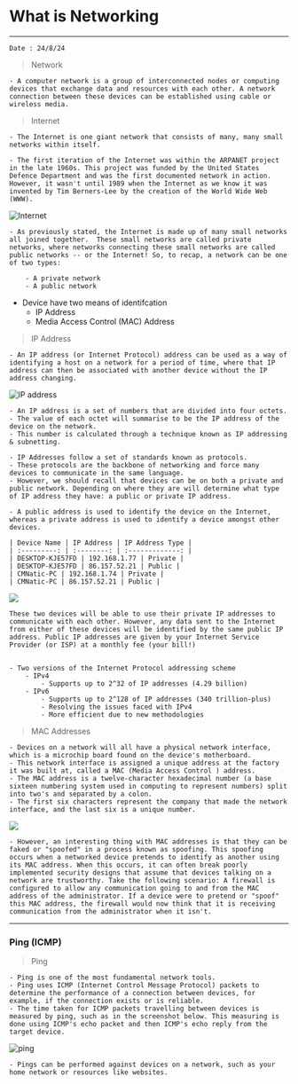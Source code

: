 # What is Networking

---

`Date : 24/8/24`

> Network

    - A computer network is a group of interconnected nodes or computing devices that exchange data and resources with each other. A network connection between these devices can be established using cable or wireless media.

> Internet

    - The Internet is one giant network that consists of many, many small networks within itself.
    
    - The first iteration of the Internet was within the ARPANET project in the late 1960s. This project was funded by the United States Defence Department and was the first documented network in action. However, it wasn't until 1989 when the Internet as we know it was invented by Tim Berners-Lee by the creation of the World Wide Web (WWW).

![Internet](https://assets.tryhackme.com/additional/networking-fundamentals/intro-to-networking/what-is-the-internet/internet2.png)

    - As previously stated, the Internet is made up of many small networks all joined together.  These small networks are called private networks, where networks connecting these small networks are called public networks -- or the Internet! So, to recap, a network can be one of two types:

        - A private network
        - A public network

- Device have two means of identifcation
    - IP Address
    - Media Access Control (MAC) Address

> IP Address

    - An IP address (or Internet Protocol) address can be used as a way of identifying a host on a network for a period of time, where that IP address can then be associated with another device without the IP address changing.

![IP address](https://tryhackme-images.s3.amazonaws.com/user-uploads/5de96d9ca744773ea7ef8c00/room-content/a0de0d68641982ddf1a8c5a9f1984c4c.png)

    - An IP address is a set of numbers that are divided into four octets.
    - The value of each octet will summarise to be the IP address of the device on the network.
    - This number is calculated through a technique known as IP addressing & subnetting.

    - IP Addresses follow a set of standards known as protocols.
    - These protocols are the backbone of networking and force many devices to communicate in the same language.
    - However, we should recall that devices can be on both a private and public network. Depending on where they are will determine what type of IP address they have: a public or private IP address.

    - A public address is used to identify the device on the Internet, whereas a private address is used to identify a device amongst other devices.

    | Device Name |	IP Address | IP Address Type |
    | :---------: | :--------: | :-------------: |
    | DESKTOP-KJE57FD | 192.168.1.77 | Private |
    | DESKTOP-KJE57FD | 86.157.52.21 | Public |
    | CMNatic-PC | 192.168.1.74 | Private |
    | CMNatic-PC | 86.157.52.21 | Public |


![](https://assets.tryhackme.com/additional/cmn-aoc2020/day-8/1.png)

    These two devices will be able to use their private IP addresses to communicate with each other. However, any data sent to the Internet from either of these devices will be identified by the same public IP address. Public IP addresses are given by your Internet Service Provider (or ISP) at a monthly fee (your bill!)


    - Two versions of the Internet Protocol addressing scheme
        - IPv4
            - Supports up to 2^32 of IP addresses (4.29 billion)
        - IPv6
            - Supports up to 2^128 of IP addresses (340 trillion-plus)
            - Resolving the issues faced with IPv4
            - More efficient due to new methodologies

> MAC Addresses

    - Devices on a network will all have a physical network interface, which is a microchip board found on the device's motherboard.
    - This network interface is assigned a unique address at the factory it was built at, called a MAC (Media Access Control ) address.
    - The MAC address is a twelve-character hexadecimal number (a base sixteen numbering system used in computing to represent numbers) split into two's and separated by a colon.
    - The first six characters represent the company that made the network interface, and the last six is a unique number.

![](https://tryhackme-images.s3.amazonaws.com/user-uploads/5de96d9ca744773ea7ef8c00/room-content/394caee97fb1b9f7b5a5f7a7ea0a9f71.png)

    - However, an interesting thing with MAC addresses is that they can be faked or "spoofed" in a process known as spoofing. This spoofing occurs when a networked device pretends to identify as another using its MAC address. When this occurs, it can often break poorly implemented security designs that assume that devices talking on a network are trustworthy. Take the following scenario: A firewall is configured to allow any communication going to and from the MAC address of the administrator. If a device were to pretend or "spoof" this MAC address, the firewall would now think that it is receiving communication from the administrator when it isn't.

---

### Ping (ICMP)

> Ping

    - Ping is one of the most fundamental network tools.
    - Ping uses ICMP (Internet Control Message Protocol) packets to determine the performance of a connection between devices, for example, if the connection exists or is reliable.
    - The time taken for ICMP packets travelling between devices is measured by ping, such as in the screenshot below. This measuring is done using ICMP's echo packet and then ICMP's echo reply from the target device.

![ping](https://assets.tryhackme.com/additional/networking-fundamentals/intro-to-networking/ping/ping1.png)

    - Pings can be performed against devices on a network, such as your home network or resources like websites.
